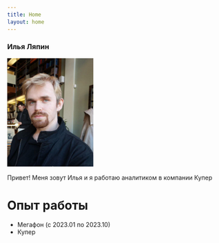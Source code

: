 ```yaml
---
title: Home
layout: home
---
```

### Илья Ляпин
<img src="5319311726627382201.jpg" width="200" />

Привет!
Меня зовут Илья и я работаю аналитиком в компании Купер


# Опыт работы

- Мегафон (с 2023.01 по 2023.10)
- Купер






